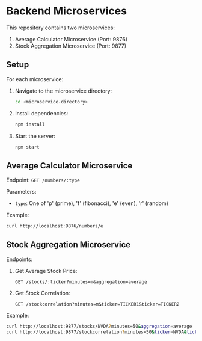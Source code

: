 # Backend Microservices

This repository contains two microservices:

1. Average Calculator Microservice (Port: 9876)
2. Stock Aggregation Microservice (Port: 9877)

## Setup

For each microservice:

1. Navigate to the microservice directory:
   ```bash
   cd <microservice-directory>
   ```

2. Install dependencies:
   ```bash
   npm install
   ```

3. Start the server:
   ```bash
   npm start
   ```

## Average Calculator Microservice

Endpoint: `GET /numbers/:type`

Parameters:
- `type`: One of 'p' (prime), 'f' (fibonacci), 'e' (even), 'r' (random)

Example:
```bash
curl http://localhost:9876/numbers/e
```

## Stock Aggregation Microservice

Endpoints:

1. Get Average Stock Price:
   ```
   GET /stocks/:ticker?minutes=m&aggregation=average
   ```

2. Get Stock Correlation:
   ```
   GET /stockcorrelation?minutes=m&ticker=TICKER1&ticker=TICKER2
   ```

Example:
```bash
curl http://localhost:9877/stocks/NVDA?minutes=50&aggregation=average
curl http://localhost:9877/stockcorrelation?minutes=50&ticker=NVDA&ticker=PYPL
``` 